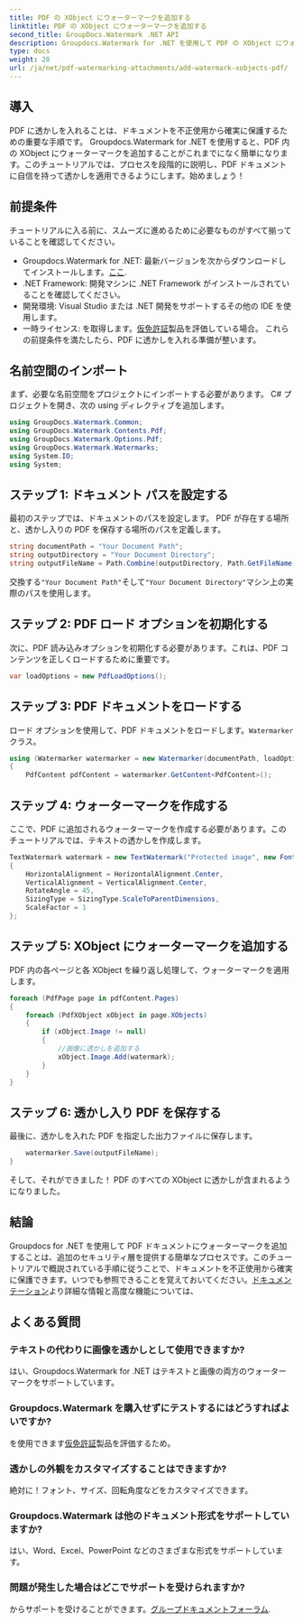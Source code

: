 ```yaml
---
title: PDF の XObject にウォーターマークを追加する
linktitle: PDF の XObject にウォーターマークを追加する
second_title: GroupDocs.Watermark .NET API
description: Groupdocs.Watermark for .NET を使用して PDF の XObject にウォーターマークを追加する方法を学びます。簡単に実装するには、ステップバイステップのガイドに従ってください。
type: docs
weight: 20
url: /ja/net/pdf-watermarking-attachments/add-watermark-xobjects-pdf/
---
```

## 導入
PDF に透かしを入れることは、ドキュメントを不正使用から確実に保護するための重要な手順です。 Groupdocs.Watermark for .NET を使用すると、PDF 内の XObject にウォーターマークを追加することがこれまでになく簡単になります。このチュートリアルでは、プロセスを段階的に説明し、PDF ドキュメントに自信を持って透かしを適用できるようにします。始めましょう！
## 前提条件
チュートリアルに入る前に、スムーズに進めるために必要なものがすべて揃っていることを確認してください。
-  Groupdocs.Watermark for .NET: 最新バージョンを次からダウンロードしてインストールします。[ここ](https://releases.groupdocs.com/Watermark/net/).
- .NET Framework: 開発マシンに .NET Framework がインストールされていることを確認してください。
- 開発環境: Visual Studio または .NET 開発をサポートするその他の IDE を使用します。
- 一時ライセンス: を取得します。[仮免許証](https://purchase.groupdocs.com/temporary-license/)製品を評価している場合。
これらの前提条件を満たしたら、PDF に透かしを入れる準備が整います。
## 名前空間のインポート
まず、必要な名前空間をプロジェクトにインポートする必要があります。 C# プロジェクトを開き、次の using ディレクティブを追加します。
```csharp
using GroupDocs.Watermark.Common;
using GroupDocs.Watermark.Contents.Pdf;
using GroupDocs.Watermark.Options.Pdf;
using GroupDocs.Watermark.Watermarks;
using System.IO;
using System;
```
## ステップ 1: ドキュメント パスを設定する
最初のステップでは、ドキュメントのパスを設定します。 PDF が存在する場所と、透かし入りの PDF を保存する場所のパスを定義します。
```csharp
string documentPath = "Your Document Path";
string outputDirectory = "Your Document Directory";
string outputFileName = Path.Combine(outputDirectory, Path.GetFileName(documentPath));
```
交換する`"Your Document Path"`そして`"Your Document Directory"`マシン上の実際のパスを使用します。
## ステップ 2: PDF ロード オプションを初期化する
次に、PDF 読み込みオプションを初期化する必要があります。これは、PDF コンテンツを正しくロードするために重要です。
```csharp
var loadOptions = new PdfLoadOptions();
```
## ステップ 3: PDF ドキュメントをロードする
ロード オプションを使用して、PDF ドキュメントをロードします。`Watermarker`クラス。
```csharp
using (Watermarker watermarker = new Watermarker(documentPath, loadOptions))
{
    PdfContent pdfContent = watermarker.GetContent<PdfContent>();
```
## ステップ 4: ウォーターマークを作成する
ここで、PDF に追加されるウォーターマークを作成する必要があります。このチュートリアルでは、テキストの透かしを作成します。
```csharp
TextWatermark watermark = new TextWatermark("Protected image", new Font("Arial", 8))
{
    HorizontalAlignment = HorizontalAlignment.Center,
    VerticalAlignment = VerticalAlignment.Center,
    RotateAngle = 45,
    SizingType = SizingType.ScaleToParentDimensions,
    ScaleFactor = 1
};
```
## ステップ 5: XObject にウォーターマークを追加する
PDF 内の各ページと各 XObject を繰り返し処理して、ウォーターマークを適用します。
```csharp
foreach (PdfPage page in pdfContent.Pages)
{
    foreach (PdfXObject xObject in page.XObjects)
    {
        if (xObject.Image != null)
        {
            //画像に透かしを追加する
            xObject.Image.Add(watermark);
        }
    }
}
```
## ステップ 6: 透かし入り PDF を保存する
最後に、透かしを入れた PDF を指定した出力ファイルに保存します。
```csharp
    watermarker.Save(outputFileName);
}
```
そして、それができました！ PDF のすべての XObject に透かしが含まれるようになりました。
## 結論
 Groupdocs for .NET を使用して PDF ドキュメントにウォーターマークを追加することは、追加のセキュリティ層を提供する簡単なプロセスです。このチュートリアルで概説されている手順に従うことで、ドキュメントを不正使用から確実に保護できます。いつでも参照できることを覚えておいてください。[ドキュメンテーション](https://reference.groupdocs.com/Watermark/net/)より詳細な情報と高度な機能については、
## よくある質問
### テキストの代わりに画像を透かしとして使用できますか?
はい、Groupdocs.Watermark for .NET はテキストと画像の両方のウォーターマークをサポートしています。
### Groupdocs.Watermark を購入せずにテストするにはどうすればよいですか?
を使用できます[仮免許証](https://purchase.groupdocs.com/temporary-license/)製品を評価するため。
### 透かしの外観をカスタマイズすることはできますか?
絶対に！フォント、サイズ、回転角度などをカスタマイズできます。
### Groupdocs.Watermark は他のドキュメント形式をサポートしていますか?
はい、Word、Excel、PowerPoint などのさまざまな形式をサポートしています。
### 問題が発生した場合はどこでサポートを受けられますか?
からサポートを受けることができます。[グループドキュメントフォーラム](https://forum.groupdocs.com/c/watermark/19).